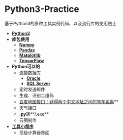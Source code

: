 # Python3-Practice
基于Python3的多种工具实例代码、以及流行库的使用贴士 

*  **[Python3](https://github.com/Anfany/Python3-Practice/tree/master/Python3)**
*  **库包使用**
    + **[Numpy](https://github.com/Anfany/Python3-Practice/tree/master/Numpy)**
    + **[Pandas](https://github.com/Anfany/Python3-Practice/tree/master/Pandas)**
    + **[Matplotlib](https://github.com/Anfany/Python3-Practice/tree/master/Matplotlib)**
    + **[TensorFlow](https://github.com/Anfany/Python3-Practice/tree/master/TensorFlow)**
*  **Python可以的**
    + 连接数据库
       + **[Oracle](https://github.com/Anfany/Python3-Practice/blob/master/Oracle.py)**
       + **[SQL Server](https://github.com/Anfany/Python3-Practice/blob/master/Sqlserver.py)**
    + 定时发送邮件
    + 生成、识别二维码
    + [百度地图接口：获得两个中文地址之间的驾车距离](https://github.com/Anfany/Python3-Practice/blob/master/Map.py)**
    + 天气接口
    + **.py**转**/.exe**
    + 云图制作
*  **[工具小程序](https://github.com/Anfany/Python3-Practice/tree/master/Practice%20Tool)** 
    + 高级计算器界面
    
    
   

    

